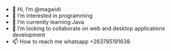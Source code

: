 - 👋 Hi, I’m @magwidi
- 👀 I’m interested in programming
- 🌱 I’m currently learning Java
- 💞️ I’m looking to collaborate on web and desktop applications development 
- 📫 How to reach me whatsapp +263785191638

<!---
magwidi/magwidi is a ✨ special ✨ repository because its `README.md` (this file) appears on your GitHub profile.
You can click the Preview link to take a look at your changes.
--->
